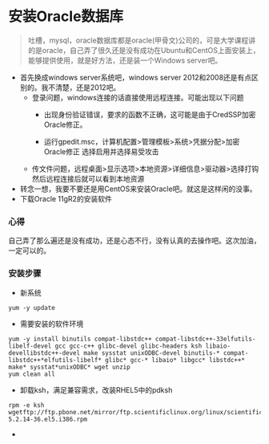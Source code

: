# 安装Oracle数据库



> 吐槽，mysql，oracle数据库都是oracle\(甲骨文\)公司的，可是大学课程讲的是oracle，自己弄了很久还是没有成功在Ubuntu和CentOS上面安装上，能够提供使用，就是好方法，还是装一个Windows server吧。



* 首先换成windows server系统吧，windows server 2012和2008还是有点区别的。我不清楚，还是2012吧。
  * 登录问题，windows连接的话直接使用远程连接。可能出现以下问题
    * 出现身份验证错误，要求的函数不正确，这可能是由于CredSSP加密Oracle修正。

    * 运行gpedit.msc，计算机配置&gt;管理模板&gt;系统&gt;凭据分配&gt;加密Oracle修正  选择启用并选择易受攻击
  * 传文件问题，远程桌面&gt;显示选项&gt;本地资源&gt;详细信息&gt;驱动器&gt;选择打钩  然后远程连接后就可以看到本地资源
* 转念一想，我要不要还是用CentOS来安装Oracle吧。就这是这样闲的没事。
* 下载Oracle 11gR2的安装软件

### 心得

自己弄了那么遍还是没有成功，还是心态不行，没有认真的去操作吧。这次加油，一定可以的。

### 安装步骤

* 新系统

```
yum -y update
```

* 需要安装的软件环境

```
yum -y install binutils compat-libstdc++ compat-libstdc++-33elfutils-libelf-devel gcc gcc-c++ glibc-devel glibc-headers ksh libaio-devellibstdc++-devel make sysstat unixODBC-devel binutils-* compat-libstdc++*elfutils-libelf* glibc* gcc-* libaio* libgcc* libstdc++* make* sysstat*unixODBC* wget unzip
yum clean all
```

* 卸载ksh，满足兼容需求，改装RHEL5中的pdksh

```
rpm -e ksh
wgetftp://ftp.pbone.net/mirror/ftp.scientificlinux.org/linux/scientific/55/i386/SL/pdksh-5.2.14-36.el5.i386.rpm
```

* 


